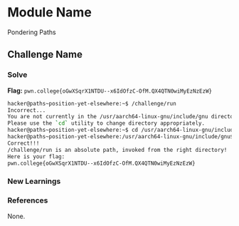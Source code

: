 # Module Name
Pondering Paths

## Challenge Name

### Solve
**Flag:** `pwn.college{oGwXSqrX1NTDU--x6IdOfzC-OfM.QX4QTN0wiMyEzNzEzW}`

```bash
hacker@paths~position-yet-elsewhere:~$ /challenge/run
Incorrect...
You are not currently in the /usr/aarch64-linux-gnu/include/gnu directory.
Please use the `cd` utility to change directory appropriately.
hacker@paths~position-yet-elsewhere:~$ cd /usr/aarch64-linux-gnu/include/gnu
hacker@paths~position-yet-elsewhere:/usr/aarch64-linux-gnu/include/gnu$ /challenge/run
Correct!!!
/challenge/run is an absolute path, invoked from the right directory!
Here is your flag:
pwn.college{oGwXSqrX1NTDU--x6IdOfzC-OfM.QX4QTN0wiMyEzNzEzW}
```

### New Learnings


### References 
None.
